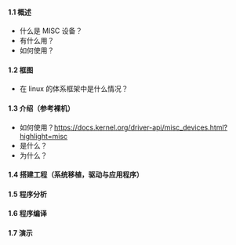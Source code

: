 #### 1.1 概述
- 什么是 MISC 设备？
- 有什么用？
- 如何使用？

#### 1.2 框图
- 在 linux 的体系框架中是什么情况？
#### 1.3 介绍（参考裸机）
- 如何使用？https://docs.kernel.org/driver-api/misc_devices.html?highlight=misc
- 是什么？
- 为什么？
#### 1.4 搭建工程（系统移植，驱动与应用程序）

#### 1.5 程序分析

#### 1.6 程序编译

#### 1.7 演示